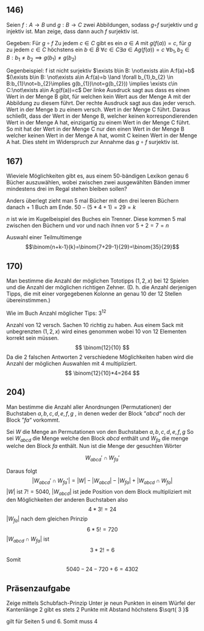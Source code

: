 ## 146) 
Seien $f : A → B$ und $g : B → C$ zwei Abbildungen, sodass $g ◦ f$ surjektiv und $g$ injektiv ist.
Man zeige, dass dann auch $f$ surjektiv ist.

Gegeben: Für $g\circ f$ Zu jedem $c\in C$ gibt es ein $a\in A$ mit $g(f(a))=c$, für $g$ zu jedem $c\in C$ höchstens ein $b\in B$
$\forall c \in C \exists a \in A g(f(a))=c$
$\forall b_{1},b_{2} \in B:b_{1}\not=b_{2}\implies g(b_{1})\not=g(b_{2})$

Gegenbeispiel: f ist nicht surjektiv
$\exists b\in B: \not\exists a\in A:f(a)=b$
$(\exists b\in B: \not\exists a\in A:f(a)=b \land \forall b_{1},b_{2} \in B:b_{1}\not=b_{2}\implies g(b_{1})\not=g(b_{2})) \implies \exists c\in C:\not\exists a\in A:g(f(a))=c$
Der linke Ausdruck sagt aus dass es einen Wert in der Menge B gibt, für welchen kein Wert aus der Menge A mit der Abbildung zu diesem führt.
Der rechte Ausdruck sagt aus das jeder versch. Wert in der Menge b zu einem versch. Wert in der Menge C führt.
Daraus schließt, dass der Wert in der Menge B, welcher keinen korrespondierenden Wert in der Menge A hat, einzigartig zu einem Wert in der Menge C führt. So mit hat der Wert in der Menge C nur den einen Wert in der Menge B welcher keinen Wert in der Menge A hat, womit C keinen Wert in der Menge A hat. Dies steht im Widerspruch zur Annahme das $g\circ f$ surjektiv ist.
## 167) 
Wieviele Möglichkeiten gibt es, aus einem $50$-bändigen Lexikon genau $6$ Bücher auszuwählen,
wobei zwischen zwei ausgewählten Bänden immer mindestens drei im Regal stehen bleiben sollen?

Anders überlegt zieht man 5 mal Bücher mit den drei leeren Büchern danach + 1 Buch am Ende.
$50-(5*4+1)=29=k$

$n$ ist wie im Kugelbeispiel des Buches ein Trenner. Diese kommen 5 mal zwischen den Büchern und vor und nach ihnen vor
$5+2=7=n$

Auswahl einer Teilmultimenge
$$\binom{n+k-1}{k}=\binom{7+29-1}{29}=\binom{35}{29}$$

## 170) 
Man bestimme die Anzahl der möglichen Tototipps $(1, 2, x)$ bei $12$ Spielen und die Anzahl
der möglichen richtigen Zehner. (D. h. die Anzahl derjenigen Tipps, die mit einer vorgegebenen
Kolonne an genau $10$ der $12$ Stellen übereinstimmen.)

Wie im Buch Anzahl möglicher Tips: $3^{12}$



Anzahl von $12$ versch. Sachen $10$ richtig zu haben. Aus einem Sack mit unbegrenzten $(1,2,x)$ wird eines genommen wobei 10 von 12 Elementen korrekt sein müssen.
$$
\binom{12}{10}
$$
Da die 2 falschen Antworten $2$ verschiedene Möglichkeiten haben wird die Anzahl der möglichen Auswahlen mit $4$ multipliziert.
$$
\binom{12}{10}*4=264
$$
## 204) 
Man bestimme die Anzahl aller Anordnungen (Permutationen) der Buchstaben $a, b, c, d, e, f, g$ , in denen weder der Block ”$abcd$“ noch der Block ”$fa$“ vorkommt.

Sei $W$ die Menge an Permutationen von den Buchstaben $a,b,c,d,e,f,g$
So sei $W_{abcd}$ die Menge welche den Block $abcd$  enthält und $W_{fa}$ die menge welche den Block $fa$  enthält. Nun ist die Menge der gesuchten Wörter

$$
W_{abcd}' \cap W_{fa}'
$$

Daraus folgt
$$
|W_{abcd}' \cap W_{fa}'| = |W| - |W_{abcd}| - |W_{fa}| + |W_{abcd}\cap W_{fa}|
$$
$|W|$ ist $7!= 5040$, $|W_{abcd}|$ ist jede Position von dem Block multipliziert mit den Möglichkeiten der anderen Buchstaben also
$$
4 * 3!= 24
$$
$|W_{fa}|$ nach dem gleichen Prinzip
$$
6* 5! = 720
$$
$|W_{abcd}\cap W_{fa}|$ ist 
$$
3 * 2! = 6
$$
Somit
$$
5040-24-720+6=4302
$$
## Präsenzaufgabe
Zeige mittels Schubfach-Prinzip
Unter je neun Punkten in einem Würfel der Kantenlänge 2 gibt es stets 2 Punkte mit Abstand höchstens $\sqrt{ 3 }$

gilt für Seiten 5 und 6. Somit muss 4